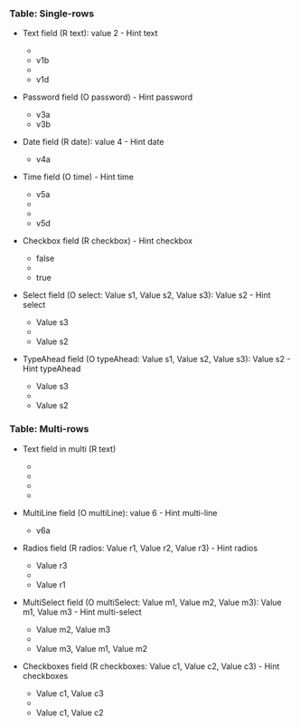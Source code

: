 ### Table: Single-rows

- Text field (R text): value 2 - Hint text

	- 
	- v1b
	- 
	- v1d
- Password field (O password) - Hint password
	- v3a
	- v3b
- Date field (R date): value 4 - Hint date
	- v4a
- Time field (O time) - Hint time
	- v5a
	- 
	- 
	- v5d
- Checkbox field (R checkbox) - Hint checkbox
	- false
	- 
	- true
- Select field (O select: Value s1, Value s2, Value s3): Value s2 - Hint select
	- Value s3
	-
	- Value s2
- TypeAhead field (O typeAhead: Value s1, Value s2, Value s3): Value s2 - Hint typeAhead
	- Value s3
	-
	- Value s2

### Table: Multi-rows

- Text field in multi (R text)

	- 
	- 
	- 
	- 
- MultiLine field (O multiLine): value 6 - Hint multi-line
	- v6a
- Radios field (R radios: Value r1, Value r2, Value r3) - Hint radios
	- Value r3
	-
	- Value r1
- MultiSelect field (O multiSelect: Value m1, Value m2, Value m3): Value m1, Value m3 - Hint multi-select
	- Value m2, Value m3
	-
	- Value m3, Value m1, Value m2
- Checkboxes field (R checkboxes: Value c1, Value c2, Value c3) - Hint checkboxes
	- Value c1, Value c3
	-
	- Value c1, Value c2
